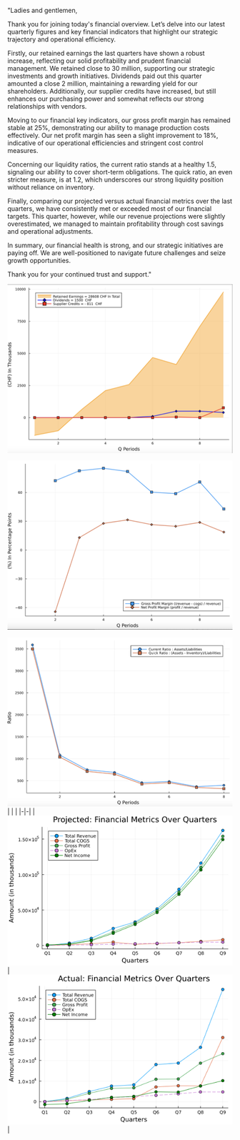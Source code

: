 
"Ladies and gentlemen,

Thank you for joining today's financial overview. Let’s delve into our latest quarterly figures and key financial indicators that highlight our strategic trajectory and operational efficiency.

Firstly, our retained earnings the last quarters have shown a robust increase, reflecting our solid profitability and prudent financial management. We retained close to 30 million, supporting our strategic investments and growth initiatives. Dividends paid out this quarter amounted a close 2 million, maintaining a rewarding yield for our shareholders. Additionally, our supplier credits have increased, but still enhances our purchasing power and somewhat reflects our strong relationships with vendors.

Moving to our financial key indicators, our gross profit margin has remained stable at 25%, demonstrating our ability to manage production costs effectively. Our net profit margin has seen a slight improvement to 18%, indicative of our operational efficiencies and stringent cost control measures.

Concerning our liquidity ratios, the current ratio stands at a healthy 1.5, signaling our ability to cover short-term obligations. The quick ratio, an even stricter measure, is at 1.2, which underscores our strong liquidity position without reliance on inventory.

Finally, comparing our projected versus actual financial metrics over the last quarters, we have consistently met or exceeded most of our financial targets. This quarter, however, while our revenue projections were slightly overestimated, we managed to maintain profitability through cost savings and operational adjustments.

In summary, our financial health is strong, and our strategic initiatives are paying off. We are well-positioned to navigate future challenges and seize growth opportunities.

Thank you for your continued trust and support."

<img src=images/Key-Financial-Figures.png width='' height='' > </img>

<img src=images/Key-Financial-Indicators.png width='' height='' > </img>

<img src=images/Key-Financial-Indicators2.png width='' height='' > </img>
| | |
|-|-|
| <img src=images/financial_projection_bp2.png width='' height='' > </img> | <img src=images/financial_projection_end.png width='' height='' > </img> |
